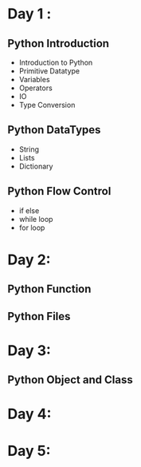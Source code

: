 # Day 1 :
## Python Introduction
- Introduction to Python
- Primitive Datatype
- Variables
- Operators
- IO
- Type Conversion
## Python DataTypes
- String
- Lists
- Dictionary
## Python Flow Control
- if else
- while loop
- for loop
# Day 2:
## Python Function
## Python Files
# Day 3:
## Python Object and Class
# Day 4:
# Day 5:  
